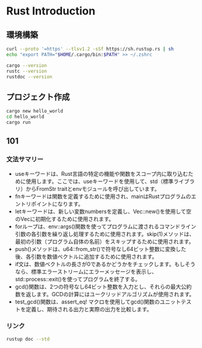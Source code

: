 # Rust Introduction

## 環境構築

```sh
curl --proto '=https' --tlsv1.2 -sSf https://sh.rustup.rs | sh
echo "export PATH="$HOME/.cargo/bin:$PATH" >> ~/.zshrc
```

```sh
cargo --version
rustc --version
rustdoc --version
```

## プロジェクト作成

```sh
cargo new hello_world
cd hello_world
cargo run
```

## 101

### 文法サマリー

- useキーワードは、Rust言語の特定の機能や関数をスコープ内に取り込むために使用します。ここでは、useキーワードを使用して、std（標準ライブラリ）からFromStr traitとenvモジュールを呼び出しています。
- fnキーワードは関数を定義するために使用され、mainはRustプログラムのエントリポイントになります。
- letキーワードは、新しい変数numbersを定義し、Vec::new()を使用して空のVecに初期化するために使用されます。
- forループは、env::args()関数を使ってプログラムに渡されるコマンドライン引数の各引数を繰り返し処理するために使用されます。skip(1)メソッドは、最初の引数（プログラム自体の名前）をスキップするために使用されます。
- push()メソッドは、u64::from_str()で符号なし64ビット整数に変換した後、各引数を数値ベクトルに追加するために使用されます。
- if文は、数値ベクトルの長さが0であるかどうかをチェックします。もしそうなら、標準エラーストリームにエラーメッセージを表示し、std::process::exit()を使ってプログラムを終了する。
- gcd()関数は、2つの符号なし64ビット整数を入力とし、それらの最大公約数を返します。GCDの計算にはユークリッドアルゴリズムが使用されます。
- test_gcd()関数は、assert_eq! マクロを使用してgcd()関数のユニットテストを定義し、期待される出力と実際の出力を比較します。

### リンク

```sh
rustup doc --std
```